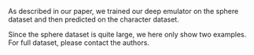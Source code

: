 As described in our paper, we trained our deep emulator on the sphere dataset and then predicted on the character dataset. 

Since the sphere dataset is quite large, we here only show two examples. For full dataset, please contact the authors.
